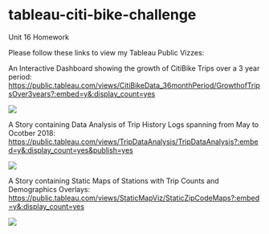 # tableau-citi-bike-challenge
Unit 16 Homework

Please follow these links to view my Tableau Public Vizzes:

An Interactive Dashboard showing the growth of CitiBike Trips over a 3 year period: https://public.tableau.com/views/CitiBikeData_36monthPeriod/GrowthofTripsOver3years?:embed=y&:display_count=yes

<div class='tableauPlaceholder' id='viz1542010830280' style='position: relative'><noscript><a href='https://public.tableau.com/views/CitiBikeData_36monthPeriod/GrowthofTripsOver3years?:embed=y&:display_count=yes'><img alt=' ' src='https:&#47;&#47;public.tableau.com&#47;static&#47;images&#47;Ci&#47;CitiBikeData_36monthPeriod&#47;GrowthofTripsOver3years&#47;1_rss.png' style='border: none' /></a></noscript><object class='tableauViz'  style='display:none;'><param name='host_url' value='https%3A%2F%2Fpublic.tableau.com%2F' /> <param name='embed_code_version' value='3' /> <param name='site_root' value='' /><param name='name' value='CitiBikeData_36monthPeriod&#47;GrowthofTripsOver3years' /><param name='tabs' value='yes' /><param name='toolbar' value='yes' /><param name='static_image' value='https:&#47;&#47;public.tableau.com&#47;static&#47;images&#47;Ci&#47;CitiBikeData_36monthPeriod&#47;GrowthofTripsOver3years&#47;1.png' /> <param name='animate_transition' value='yes' /><param name='display_static_image' value='yes' /><param name='display_spinner' value='yes' /><param name='display_overlay' value='yes' /><param name='display_count' value='yes' /></object></div>                

A Story containing Data Analysis of Trip History Logs spanning from May to Ocotber 2018: https://public.tableau.com/views/TripDataAnalysis/TripDataAnalysis?:embed=y&:display_count=yes&publish=yes

<div class='tableauPlaceholder' id='viz1542011286946' style='position: relative'><noscript><a href='https://public.tableau.com/views/TripDataAnalysis/TripDataAnalysis?:embed=y&:display_count=yes&publish=yes'><img alt=' ' src='https:&#47;&#47;public.tableau.com&#47;static&#47;images&#47;Tr&#47;TripDataAnalysis&#47;TripDataAnalysis&#47;1_rss.png' style='border: none' /></a></noscript><object class='tableauViz'  style='display:none;'><param name='host_url' value='https%3A%2F%2Fpublic.tableau.com%2F' /> <param name='embed_code_version' value='3' /> <param name='site_root' value='' /><param name='name' value='TripDataAnalysis&#47;TripDataAnalysis' /><param name='tabs' value='no' /><param name='toolbar' value='yes' /><param name='static_image' value='https:&#47;&#47;public.tableau.com&#47;static&#47;images&#47;Tr&#47;TripDataAnalysis&#47;TripDataAnalysis&#47;1.png' /> <param name='animate_transition' value='yes' /><param name='display_static_image' value='yes' /><param name='display_spinner' value='yes' /><param name='display_overlay' value='yes' /><param name='display_count' value='yes' /><param name='filter' value='publish=yes' /></object></div>

A Story containing Static Maps of Stations with Trip Counts and Demographics Overlays:
https://public.tableau.com/views/StaticMapViz/StaticZipCodeMaps?:embed=y&:display_count=yes

<div class='tableauPlaceholder' id='viz1542011519725' style='position: relative'><noscript><a href='https://public.tableau.com/views/StaticMapViz/StaticZipCodeMaps?:embed=y&:display_count=yes'><img alt=' ' src='https:&#47;&#47;public.tableau.com&#47;static&#47;images&#47;St&#47;StaticMapViz&#47;StaticZipCodeMaps&#47;1_rss.png' style='border: none' /></a></noscript><object class='tableauViz'  style='display:none;'><param name='host_url' value='https%3A%2F%2Fpublic.tableau.com%2F' /> <param name='embed_code_version' value='3' /> <param name='site_root' value='' /><param name='name' value='StaticMapViz&#47;StaticZipCodeMaps' /><param name='tabs' value='no' /><param name='toolbar' value='yes' /><param name='static_image' value='https:&#47;&#47;public.tableau.com&#47;static&#47;images&#47;St&#47;StaticMapViz&#47;StaticZipCodeMaps&#47;1.png' /> <param name='animate_transition' value='yes' /><param name='display_static_image' value='yes' /><param name='display_spinner' value='yes' /><param name='display_overlay' value='yes' /><param name='display_count' value='yes' /></object></div>                
